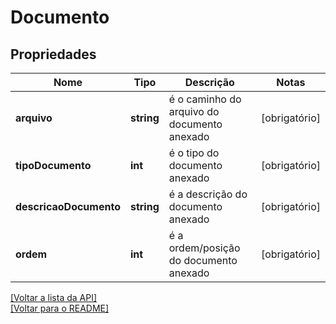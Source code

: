 # Documento

## Propriedades
Nome | Tipo | Descrição | Notas
------------ | ------------- | ------------- | -------------
**arquivo** | **string** | é o caminho do arquivo do documento anexado | [obrigatório] 
**tipoDocumento** | **int** | é o tipo do documento anexado | [obrigatório] 
**descricaoDocumento** | **string** | é a descrição do documento anexado | [obrigatório] 
**ordem** | **int** | é a ordem/posição do documento anexado | [obrigatório] 

[[Voltar a lista da API]](../../../README.md#Documentação-para-os-Endpoints-da-API)    
[[Voltar para o README]](../../../README.md#Intima.ai---SDK-PHP)
